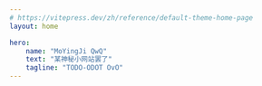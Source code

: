 ```yaml
---
# https://vitepress.dev/zh/reference/default-theme-home-page
layout: home

hero:
    name: "MoYingJi QwQ"
    text: "某神秘小网站罢了"
    tagline: "TODO-ODOT OvO"
---
```


<script lang="ts">
    console.log("神秘小网站 (bushi")
</script>